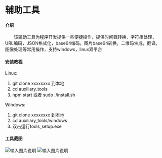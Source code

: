 # 辅助工具

#### 介绍
　　该辅助工具为程序开发提供一些便捷操作，提供时间戳转换，字符串处理，URL编码，JSON格式化，base64编码，图片base64转换，二维码生成，翻译，图像处理等常用操作，支持windows，linux双平台

#### 安装教程

Linux:
1. git clone xxxxxxxx  到本地
3. cd auxiliary_tools
2. npm start 或者 sudo ./install.sh

Windows:
1. git clone xxxxxxxx  到本地
2. cd auxiliary_tools/windows
3. 双击运行tools_setup.exe

#### 工具截图

![输入图片说明](https://images.gitee.com/uploads/images/2019/1016/143547_efdb0315_1266979.png "深度截图_选择区域_20191016143527.png")
![输入图片说明](https://images.gitee.com/uploads/images/2019/1016/143557_33e60f07_1266979.png "深度截图_选择区域_20191016143512.png")